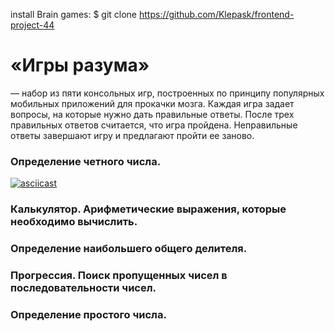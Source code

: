 install Brain games: $ git clone https://github.com/Klepask/frontend-project-44

# «Игры разума»

— набор из пяти консольных игр, построенных по принципу популярных мобильных приложений для прокачки мозга. Каждая игра задает вопросы, на которые нужно дать правильные ответы. После трех правильных ответов считается, что игра пройдена. Неправильные ответы завершают игру и предлагают пройти ее заново.

### Определение четного числа. 

[![asciicast](https://asciinema.org/a/rJ0NOzmtKOLXqkQZVnQBmXuBI.svg)](https://asciinema.org/a/rJ0NOzmtKOLXqkQZVnQBmXuBI)

### Калькулятор. Арифметические выражения, которые необходимо вычислить.

### Определение наибольшего общего делителя. 

### Прогрессия. Поиск пропущенных чисел в последовательности чисел. 

### Определение простого числа. 